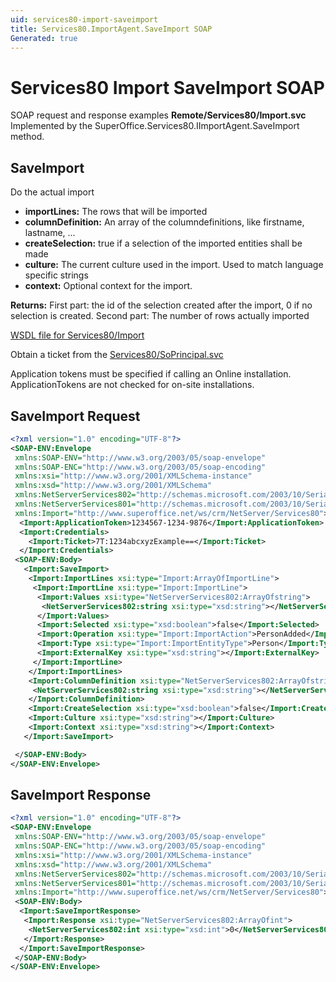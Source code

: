 ```yaml
---
uid: services80-import-saveimport
title: Services80.ImportAgent.SaveImport SOAP
Generated: true
---
```


# Services80 Import SaveImport SOAP

SOAP request and response examples **Remote/Services80/Import.svc**
Implemented by the <see cref="M:SuperOffice.Services80.IImportAgent.SaveImport">SuperOffice.Services80.IImportAgent.SaveImport</see> method.

## SaveImport

Do the actual import

* **importLines:** The rows that will be imported
* **columnDefinition:** An array of the columndefinitions, like firstname, lastname, ...
* **createSelection:** true if a selection of the imported entities shall be made
* **culture:** The current culture used in the import. Used to match language specific strings
* **context:** Optional context for the import.

**Returns:** First part: the id of the selection created after the import, 0 if no selection is created. Second part: The number of rows actually imported


[WSDL file for Services80/Import](../Services80-Import.md)

Obtain a ticket from the [Services80/SoPrincipal.svc](../SoPrincipal/SoPrincipal.md)

Application tokens must be specified if calling an Online installation. ApplicationTokens are not checked for on-site installations.

## SaveImport Request

```xml
<?xml version="1.0" encoding="UTF-8"?>
<SOAP-ENV:Envelope
 xmlns:SOAP-ENV="http://www.w3.org/2003/05/soap-envelope"
 xmlns:SOAP-ENC="http://www.w3.org/2003/05/soap-encoding"
 xmlns:xsi="http://www.w3.org/2001/XMLSchema-instance"
 xmlns:xsd="http://www.w3.org/2001/XMLSchema"
 xmlns:NetServerServices802="http://schemas.microsoft.com/2003/10/Serialization/Arrays"
 xmlns:NetServerServices801="http://schemas.microsoft.com/2003/10/Serialization/"
 xmlns:Import="http://www.superoffice.net/ws/crm/NetServer/Services80">
  <Import:ApplicationToken>1234567-1234-9876</Import:ApplicationToken>
  <Import:Credentials>
    <Import:Ticket>7T:1234abcxyzExample==</Import:Ticket>
  </Import:Credentials>
 <SOAP-ENV:Body>
   <Import:SaveImport>
    <Import:ImportLines xsi:type="Import:ArrayOfImportLine">
     <Import:ImportLine xsi:type="Import:ImportLine">
      <Import:Values xsi:type="NetServerServices802:ArrayOfstring">
       <NetServerServices802:string xsi:type="xsd:string"></NetServerServices802:string>
      </Import:Values>
      <Import:Selected xsi:type="xsd:boolean">false</Import:Selected>
      <Import:Operation xsi:type="Import:ImportAction">PersonAdded</Import:Operation>
      <Import:Type xsi:type="Import:ImportEntityType">Person</Import:Type>
      <Import:ExternalKey xsi:type="xsd:string"></Import:ExternalKey>
     </Import:ImportLine>
    </Import:ImportLines>
    <Import:ColumnDefinition xsi:type="NetServerServices802:ArrayOfstring">
     <NetServerServices802:string xsi:type="xsd:string"></NetServerServices802:string>
    </Import:ColumnDefinition>
    <Import:CreateSelection xsi:type="xsd:boolean">false</Import:CreateSelection>
    <Import:Culture xsi:type="xsd:string"></Import:Culture>
    <Import:Context xsi:type="xsd:string"></Import:Context>
   </Import:SaveImport>

 </SOAP-ENV:Body>
</SOAP-ENV:Envelope>

```


## SaveImport Response

```xml
<?xml version="1.0" encoding="UTF-8"?>
<SOAP-ENV:Envelope
 xmlns:SOAP-ENV="http://www.w3.org/2003/05/soap-envelope"
 xmlns:SOAP-ENC="http://www.w3.org/2003/05/soap-encoding"
 xmlns:xsi="http://www.w3.org/2001/XMLSchema-instance"
 xmlns:xsd="http://www.w3.org/2001/XMLSchema"
 xmlns:NetServerServices802="http://schemas.microsoft.com/2003/10/Serialization/Arrays"
 xmlns:NetServerServices801="http://schemas.microsoft.com/2003/10/Serialization/"
 xmlns:Import="http://www.superoffice.net/ws/crm/NetServer/Services80">
 <SOAP-ENV:Body>
  <Import:SaveImportResponse>
   <Import:Response xsi:type="NetServerServices802:ArrayOfint">
    <NetServerServices802:int xsi:type="xsd:int">0</NetServerServices802:int>
   </Import:Response>
  </Import:SaveImportResponse>
 </SOAP-ENV:Body>
</SOAP-ENV:Envelope>

```

